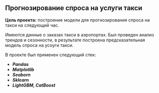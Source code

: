 ## Прогнозирование спроса на услуги такси

**Цель проекта:** построение модели для прогнозирования спроса на такси на следующий час.

Имеются данные о заказах такси в аэропортах.
Был проведен анализ трендов и сезонности, в результате построена предсказательная модель спроса на усоуги такси.

В проекте был применен следующий стек:
* **_Pandas_**
* **_Matplotlib_**
* **_Seaborn_**
* **_Sklearn_**
* **_LightGBM, CatBoost_**
